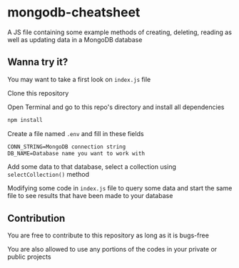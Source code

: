 # mongodb-cheatsheet

A JS file containing some example methods of creating, deleting, reading as well as updating data in a MongoDB database

## Wanna try it?

You may want to take a first look on `index.js` file

Clone this repository

Open Terminal and go to this repo's directory and install all dependencies

```bash
npm install
```

Create a file named `.env` and fill in these fields

```txt
CONN_STRING=MongoDB connection string
DB_NAME=Database name you want to work with
```

Add some data to that database, select a collection using `selectCollection()` method

Modifying some code in `index.js` file to query some data and start the same file to see results that have been made to your database

## Contribution

You are free to contribute to this repository as long as it is bugs-free

You are also allowed to use any portions of the codes in your private or public projects
